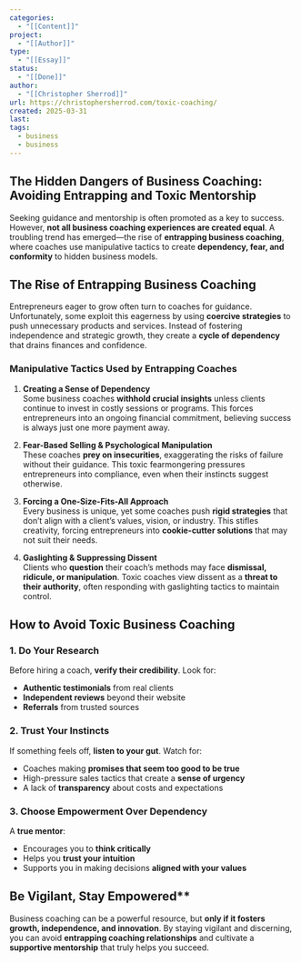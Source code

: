 ```yaml
---
categories:
  - "[[Content]]"
project:
  - "[[Author]]"
type:
  - "[[Essay]]"
status:
  - "[[Done]]"
author:
  - "[[Christopher Sherrod]]"
url: https://christophersherrod.com/toxic-coaching/
created: 2025-03-31
last:
tags:
  - business
  - business
---
```

## The Hidden Dangers of Business Coaching: Avoiding Entrapping and Toxic Mentorship

Seeking guidance and mentorship is often promoted as a key to success. However, **not all business coaching experiences are created equal**. A troubling trend has emerged—the rise of **entrapping business coaching**, where coaches use manipulative tactics to create **dependency, fear, and conformity** to hidden business models.  

## The Rise of Entrapping Business Coaching

Entrepreneurs eager to grow often turn to coaches for guidance. Unfortunately, some exploit this eagerness by using **coercive strategies** to push unnecessary products and services. Instead of fostering independence and strategic growth, they create a **cycle of dependency** that drains finances and confidence.  

### Manipulative Tactics Used by Entrapping Coaches

1. **Creating a Sense of Dependency**  
   Some business coaches **withhold crucial insights** unless clients continue to invest in costly sessions or programs. This forces entrepreneurs into an ongoing financial commitment, believing success is always just one more payment away.  

2. **Fear-Based Selling & Psychological Manipulation**  
   These coaches **prey on insecurities**, exaggerating the risks of failure without their guidance. This toxic fearmongering pressures entrepreneurs into compliance, even when their instincts suggest otherwise.  

3. **Forcing a One-Size-Fits-All Approach**  
   Every business is unique, yet some coaches push **rigid strategies** that don’t align with a client’s values, vision, or industry. This stifles creativity, forcing entrepreneurs into **cookie-cutter solutions** that may not suit their needs.  

4. **Gaslighting & Suppressing Dissent**  
   Clients who **question** their coach’s methods may face **dismissal, ridicule, or manipulation**. Toxic coaches view dissent as a **threat to their authority**, often responding with gaslighting tactics to maintain control.  

## How to Avoid Toxic Business Coaching

### **1. Do Your Research**  
Before hiring a coach, **verify their credibility**. Look for:  
- **Authentic testimonials** from real clients  
- **Independent reviews** beyond their website  
- **Referrals** from trusted sources  

### **2. Trust Your Instincts**  
If something feels off, **listen to your gut**. Watch for:  
- Coaches making **promises that seem too good to be true**  
- High-pressure sales tactics that create a **sense of urgency**  
- A lack of **transparency** about costs and expectations  

### **3. Choose Empowerment Over Dependency**  
A **true mentor**:  
- Encourages you to **think critically**  
- Helps you **trust your intuition**  
- Supports you in making decisions **aligned with your values**  

## Be Vigilant, Stay Empowered**  

Business coaching can be a powerful resource, but **only if it fosters growth, independence, and innovation**. By staying vigilant and discerning, you can avoid **entrapping coaching relationships** and cultivate a **supportive mentorship** that truly helps you succeed.